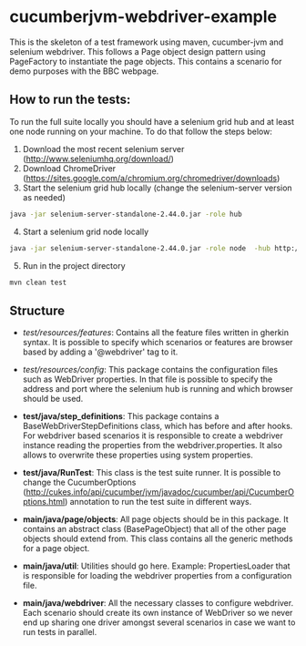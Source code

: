 # cucumberjvm-webdriver-example
This is the skeleton of a test framework using maven, cucumber-jvm and selenium webdriver.
This follows a Page object design pattern using PageFactory to instantiate the page objects.
This contains a scenario for demo purposes with the BBC webpage.


## How to run the tests:
To run the full suite locally you should have a selenium grid hub and at least one node running on your machine.
To do that follow the steps below:
1. Download the most recent selenium server (http://www.seleniumhq.org/download/)
2. Download ChromeDriver (https://sites.google.com/a/chromium.org/chromedriver/downloads)
3. Start the selenium grid hub locally (change the selenium-server version as needed)
```bash
java -jar selenium-server-standalone-2.44.0.jar -role hub
```
4. Start a selenium grid node locally
```bash
java -jar selenium-server-standalone-2.44.0.jar -role node  -hub http://localhost:4444/grid/register -Dwebdriver.chrome.driver='chrome driver path'
```
5. Run in the project directory
```bash
mvn clean test
```

## Structure

- *test/resources/features*:
Contains all the feature files written in gherkin syntax. It is possible to specify which scenarios or features are
browser based by adding a '@webdriver' tag to it.

- *test/resources/config*:
This package contains the configuration files such as WebDriver properties. In that file is possible to specify the
address and port where the selenium hub is running and which browser should be used.

- **test/java/step_definitions**:
This package contains a BaseWebDriverStepDefinitions class, which has before and after hooks. For webdriver based scenarios
it is responsible to create a webdriver instance reading the properties from the webdriver.properties. It also allows to
overwrite these properties using system properties.

- **test/java/RunTest**:
This class is the test suite runner. It is possible to change the CucumberOptions (http://cukes.info/api/cucumber/jvm/javadoc/cucumber/api/CucumberOptions.html)
annotation to run the test suite in different ways.

- **main/java/page/objects**:
All page objects should be in this package. It contains an abstract class (BasePageObject) that all of the other page objects should extend from.
This class contains all the generic methods for a page object.

- **main/java/util**:
Utilities should go here. 
Example: PropertiesLoader that is responsible for loading the webdriver properties from a configuration file.

- **main/java/webdriver**:
All the necessary classes to configure webdriver. Each scenario should create its own instance of WebDriver so we never end up sharing one driver amongst several scenarios in case we want to run tests in parallel.



